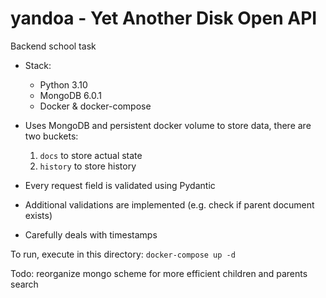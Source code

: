 # yandoa - Yet Another Disk Open API
Backend school task

* Stack:
  * Python 3.10
  * MongoDB 6.0.1
  * Docker & docker-compose


* Uses MongoDB and persistent docker volume to store data, there are two buckets:
  1) `docs` to store actual state
  2) `history` to store history

* Every request field is validated using Pydantic
* Additional validations are implemented (e.g. check if parent document exists)
* Carefully deals with timestamps

To run, execute in this directory: `docker-compose up -d`  

Todo: reorganize mongo scheme for more efficient children and parents search
